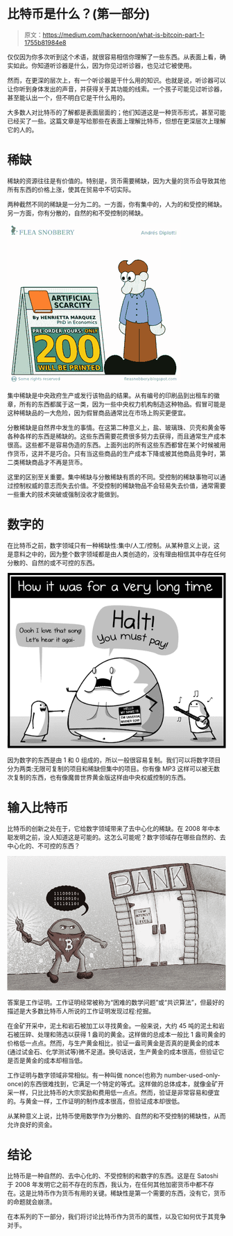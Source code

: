 # 比特币是什么？(第一部分)

> 原文：<https://medium.com/hackernoon/what-is-bitcoin-part-1-1755b81984e8>

仅仅因为你多次听到这个术语，就很容易相信你理解了一些东西。从表面上看，确实如此。你知道听诊器是什么，因为你见过听诊器，也见过它被使用。

然而，在更深的层次上，有一个听诊器是干什么用的知识。也就是说，听诊器可以让你听到身体发出的声音，并获得关于其功能的线索。一个孩子可能见过听诊器，甚至能认出一个，但不明白它是干什么用的。

大多数人对比特币的了解都是表面层面的；他们知道这是一种货币形式，甚至可能已经买了一些。这篇文章是写给那些在表面上理解比特币，但想在更深层次上理解它的人的。

# 稀缺

稀缺的资源往往是有价值的。特别是，货币需要稀缺，因为大量的货币会导致其他所有东西的价格上涨，使其在贸易中不切实际。

两种截然不同的稀缺是一分为二的。一方面，你有集中的，人为的和受控的稀缺。另一方面，你有分散的，自然的和不受控制的稀缺。

![](img/b53f7500537986cf6d144421e90bdfc0.png)

集中稀缺是中央政府生产或发行该物品的结果。从有编号的印刷品到出租车的徽章，所有的东西都属于这一类，因为一些中央权力机构制造这种物品。假冒可能是这种稀缺品的一大危险，因为假冒商品通常比在市场上购买更便宜。

分散稀缺是自然界中发生的事情。在这第二种意义上，盐、玻璃珠、贝壳和黄金等各种各样的东西是稀缺的。这些东西需要花费很多努力去获得，而且通常生产成本很高。这些都不是容易伪造的东西。上面列出的所有这些东西都曾在某个时候被用作货币，这并不是巧合。只有当这些商品的生产成本下降或被其他商品竞争时，第二类稀缺商品才不再是货币。

这里的区别至关重要。集中稀缺与分散稀缺有质的不同。受控制的稀缺事物可以通过控制权威的意志而失去价值。不受控制的稀缺物品不会轻易失去价值，通常需要一些重大的技术突破或强制没收才能做到。

# 数字的

在比特币之前，数字领域只有一种稀缺性:集中/人工/控制。从某种意义上说，这是意料之中的，因为整个数字领域都是由人类创造的，没有理由相信其中存在任何分散的、自然的或不可控的东西。

![](img/09169de7f96ed84e0e094518c10f2dfe.png)

因为数字的东西是由 1 和 0 组成的，所以一般很容易复制。我们可以将数字项目分为两类:无限可复制的项目和稀缺但集中的项目。你有像 MP3 这样可以被无数次复制的东西，也有像魔兽世界黄金版这样由中央权威控制的东西。

# 输入比特币

比特币的创新之处在于，它给数字领域带来了去中心化的稀缺。在 2008 年中本聪发明之前，没人知道这是可能的。这怎么可能呢？数字领域存在哪些自然的、去中心化的、不可控的东西？

![](img/3b9839def3b76b6cb144faccb29806ab.png)

答案是工作证明。工作证明经常被称为“困难的数学问题”或“共识算法”，但最好的描述是大多数比特币人所说的工作证明发现过程:挖掘。

在金矿开采中，泥土和岩石被加工以寻找黄金。一般来说，大约 45 吨的泥土和岩石被压碎、处理和筛选以获得 1 盎司的黄金。这样做的总成本一般比 1 盎司黄金的价格低一点点。然而，与生产黄金相比，验证一盎司黄金是否真的是黄金的成本(通过试金石、化学测试等)微不足道。换句话说，生产黄金的成本很高，但验证它是否是黄金的成本却相当低。

工作证明与数字领域非常相似。有一种叫做 nonce(也称为 number-used-only-once)的东西很难找到，它满足一个特定的等式。这样做的总体成本，就像金矿开采一样，只比比特币的大宗奖励和费用低一点点。然而，验证是非常容易和便宜的。与黄金一样，工作证明的制作成本很高，但验证成本却很低。

从某种意义上说，比特币使用数学作为分散的、自然的和不受控制的稀缺性，从而允许良好的资金。

# 结论

比特币是一种自然的、去中心化的、不受控制的和数字的东西。这是在 Satoshi 于 2008 年发明它之前不存在的东西，我认为，在任何其他加密货币中都不存在。这是比特币作为货币有用的关键。稀缺性是第一个需要的东西，没有它，货币的命题就会崩溃。

在本系列的下一部分，我们将讨论比特币作为货币的属性，以及它如何优于其竞争对手。